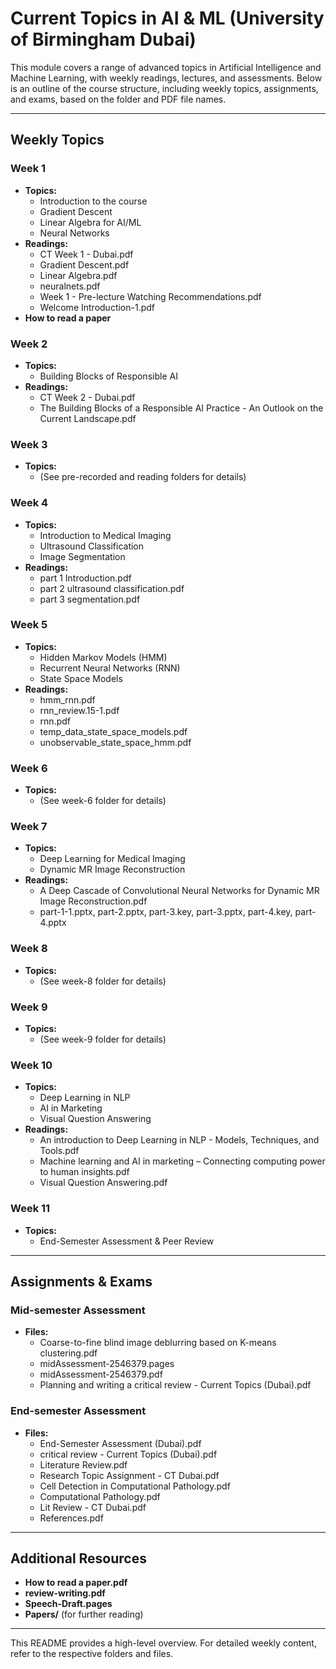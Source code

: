 # Current Topics in AI & ML (University of Birmingham Dubai)

This module covers a range of advanced topics in Artificial Intelligence and Machine Learning, with weekly readings, lectures, and assessments. Below is an outline of the course structure, including weekly topics, assignments, and exams, based on the folder and PDF file names.

---

## Weekly Topics

### Week 1
- **Topics:**
  - Introduction to the course
  - Gradient Descent
  - Linear Algebra for AI/ML
  - Neural Networks
- **Readings:**
  - CT Week 1 - Dubai.pdf
  - Gradient Descent.pdf
  - Linear Algebra.pdf
  - neuralnets.pdf
  - Week 1 - Pre-lecture Watching Recommendations.pdf
  - Welcome Introduction-1.pdf
- **How to read a paper**

### Week 2
- **Topics:**
  - Building Blocks of Responsible AI
- **Readings:**
  - CT Week 2 - Dubai.pdf
  - The Building Blocks of a Responsible AI Practice - An Outlook on the Current Landscape.pdf

### Week 3
- **Topics:**
  - (See pre-recorded and reading folders for details)

### Week 4
- **Topics:**
  - Introduction to Medical Imaging
  - Ultrasound Classification
  - Image Segmentation
- **Readings:**
  - part 1 Introduction.pdf
  - part 2 ultrasound classification.pdf
  - part 3 segmentation.pdf

### Week 5
- **Topics:**
  - Hidden Markov Models (HMM)
  - Recurrent Neural Networks (RNN)
  - State Space Models
- **Readings:**
  - hmm_rnn.pdf
  - rnn_review.15-1.pdf
  - rnn.pdf
  - temp_data_state_space_models.pdf
  - unobservable_state_space_hmm.pdf

### Week 6
- **Topics:**
  - (See week-6 folder for details)

### Week 7
- **Topics:**
  - Deep Learning for Medical Imaging
  - Dynamic MR Image Reconstruction
- **Readings:**
  - A Deep Cascade of Convolutional Neural Networks for Dynamic MR Image Reconstruction.pdf
  - part-1-1.pptx, part-2.pptx, part-3.key, part-3.pptx, part-4.key, part-4.pptx

### Week 8
- **Topics:**
  - (See week-8 folder for details)

### Week 9
- **Topics:**
  - (See week-9 folder for details)

### Week 10
- **Topics:**
  - Deep Learning in NLP
  - AI in Marketing
  - Visual Question Answering
- **Readings:**
  - An introduction to Deep Learning in NLP - Models, Techniques, and Tools.pdf
  - Machine learning and AI in marketing – Connecting computing power to human insights.pdf
  - Visual Question Answering.pdf

### Week 11
- **Topics:**
  - End-Semester Assessment & Peer Review

---

## Assignments & Exams

### Mid-semester Assessment
- **Files:**
  - Coarse-to-fine blind image deblurring based on K-means clustering.pdf
  - midAssessment-2546379.pages
  - midAssessment-2546379.pdf
  - Planning and writing a critical review - Current Topics (Dubai).pdf

### End-semester Assessment
- **Files:**
  - End-Semester Assessment (Dubai).pdf
  - critical review - Current Topics (Dubai).pdf
  - Literature Review.pdf
  - Research Topic Assignment - CT Dubai.pdf
  - Cell Detection in Computational Pathology.pdf
  - Computational Pathology.pdf
  - Lit Review - CT Dubai.pdf
  - References.pdf

---

## Additional Resources
- **How to read a paper.pdf**
- **review-writing.pdf**
- **Speech-Draft.pages**
- **Papers/** (for further reading)

---

This README provides a high-level overview. For detailed weekly content, refer to the respective folders and files.
